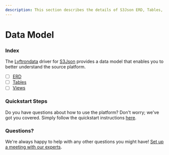 ```yaml
---
description: This section describes the details of S3Json ERD, Tables, and Views.
---
```


# Data Model

### Index

The [Lyftrondata](https://www.lyftrondata.com/) driver for [S3Json](https://www.lyftrondata.com/integration/technology-analytics/amazon-s3-json/) provides a data model that enables you to better understand the source platform.

* [ ] [ERD](../../amazon-s3/data-model/erd.md)
* [ ] [Tables](../../amazon-s3/data-model/tables.md)
* [ ] [Views](../../amazon-s3/data-model/views.md)

### Quickstart Steps

Do you have questions about how to use the platform? Don't worry; we've got you covered. Simply follow the quickstart instructions [here](../).

### Questions? <a href="#questions" id="questions"></a>

We're always happy to help with any other questions you might have! [Set up a meeting with our experts](https://www.lyftrondata.com/book-a-meeting/).
